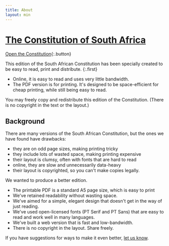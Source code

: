 ```yaml
---
title: About
layout: min
---
```


# [The Constitution of South Africa](constitution/0-3-contents.html)

[Open the Constitution](constitution/0-3-contents.html){:.button}

This edition of the South African Constitution has been specially created to be easy to read, print and distribute.
{:.first}

*	Online, it is easy to read and uses very little bandwidth.
*	The PDF version is for printing. It's designed to be space-efficient for cheap printing, while still being easy to read.

You may freely copy and redistribute this edition of the Constitution. (There is no copyright in the text or the layout.)

## Background

There are many versions of the South African Constitution, but the ones we have found have drawbacks: 

*	they are on odd page sizes, making printing tricky
*	they include lots of wasted space, making printing expensive
*	their layout is clumsy, often with fonts that are hard to read
*	online, they are slow and unnecessarily data-heavy
*	their layout is copyrighted, so you can't make copies legally.

We wanted to produce a better edition. 

*	The printable PDF is a standard A5 page size, which is easy to print
*	We've retained readability without wasting space.
*	We've aimed for a simple, elegant design that doesn't get in the way of just reading.
*	We've used open-licensed fonts (PT Serif and PT Sans) that are easy to read and work well in many languages.
*	We've built a web version that is fast and low-bandwidth.
*	There is no copyright in the layout. Share freely.

If you have suggestions for ways to make it even better, [let us know](http://electricbookworks.com/contact).
